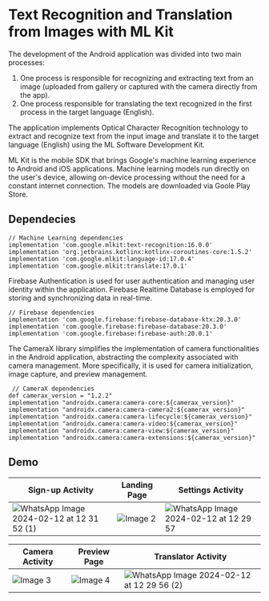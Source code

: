 # Text Recognition and Translation from Images with ML Kit

The development of the Android application was divided into two main processes:
1. One process is responsible for recognizing and extracting text from an image (uploaded from gallery or captured with the camera directly from the app).
2. One process responsible for translating the text recognized in the first process in the target language (English).
   
The application implements Optical Character Recognition technology to extract and recognize text from the input image and translate it to the target language (English) using the ML Software Development Kit.

ML Kit is the mobile SDK that brings Google's machine learning experience to Android and iOS applications. Machine learning models run directly on the user's device, allowing on-device processing without the need for a constant internet connection. The models are downloaded via Goole Play Store.

## Dependecies
    // Machine Learning dependencies
    implementation 'com.google.mlkit:text-recognition:16.0.0'
    implementation 'org.jetbrains.kotlinx:kotlinx-coroutines-core:1.5.2'
    implementation 'com.google.mlkit:language-id:17.0.4'
    implementation 'com.google.mlkit:translate:17.0.1'

Firebase Authentication is used for user authentication and managing user identity within the application.  Firebase Realtime Database is employed for storing and synchronizing data in real-time.

    // Firebase dependencies
    implementation 'com.google.firebase:firebase-database-ktx:20.3.0'
    implementation 'com.google.firebase:firebase-database:20.3.0'
    implementation 'com.google.firebase:firebase-auth:20.0.1'

 The CameraX library simplifies the implementation of camera functionalities in the Android application, abstracting the complexity associated with camera management. More specifically, it is used for camera initialization, image capture, and preview management.

     // CameraX dependencies
    def camerax_version = "1.2.2"
    implementation "androidx.camera:camera-core:${camerax_version}"
    implementation "androidx.camera:camera-camera2:${camerax_version}"
    implementation "androidx.camera:camera-lifecycle:${camerax_version}"
    implementation "androidx.camera:camera-video:${camerax_version}"
    implementation "androidx.camera:camera-view:${camerax_version}"
    implementation "androidx.camera:camera-extensions:${camerax_version}"

## Demo

| Sign-up Activity | Landing Page | Settings Activity |
|---------------------------|---------------------------|---------------------------|
|![WhatsApp Image 2024-02-12 at 12 31 52 (1)](https://github.com/spanmartina/Text-Recognition-and-Translation-MLKit/assets/86255277/ab3cc8a8-e576-42dd-abcb-fb6a07c22de6)|![Image 2](https://github.com/spanmartina/Text-Recognition-and-Translation-MLKit/assets/86255277/ba66e224-03ce-4d1c-96b5-93d69b08e318)|![WhatsApp Image 2024-02-12 at 12 29 57](https://github.com/spanmartina/Text-Recognition-and-Translation-MLKit/assets/86255277/89f62dae-dbe1-4ef2-8481-fe4645d86330)|



| Camera Activity | Preview Page | Translator Activity | 
|-----------------|--------------|-----------------|
|![Image 3](https://github.com/spanmartina/Text-Recognition-and-Translation-MLKit/assets/86255277/580889c3-60d8-4fe9-8d3c-4cdcf1e10dde)|![Image 4](https://github.com/spanmartina/Text-Recognition-and-Translation-MLKit/assets/86255277/7ade1cb7-1931-4993-95ea-e6f2df398e96) |![WhatsApp Image 2024-02-12 at 12 29 56 (2)](https://github.com/spanmartina/Text-Recognition-and-Translation-MLKit/assets/86255277/351b65ab-15b6-4770-bf66-c32dd59ed7f5) | 

